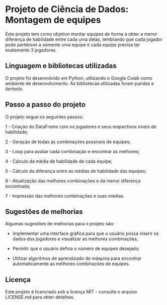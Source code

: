 # Projeto de Ciência de Dados: Montagem de equipes
Este projeto tem como objetivo montar equipes de forma a obter a menor diferença de habilidade entre cada uma delas, lembrando que cada jogador pode pertencer a somente uma equipe e cada equipe precisa ter exatamente 3 jogadores.
## Linguagem e bibliotecas utilizadas
O projeto foi desenvolvido em Python, utilizando o Google Colab como ambiente de desenvolvimento. As bibliotecas utilizadas foram pandas e itertools.

## Passo a passo do projeto
O projeto segue os seguintes passos:

1 - Criação do DataFrame com os jogadores e seus respectivos níveis de habilidade;

2 - Geração de todas as combinações possíveis de equipes;

3 - Loop para avaliar cada combinação e encontrar as melhores;

4 - Cálculo da média de habilidade de cada equipe;

5 - Cálculo da diferença entre as médias de habilidade das equipes;

6 - Atualização das melhores combinações e da menor diferença encontrada;

7 - Impressão das melhores combinações e suas médias.

## Sugestões de melhorias
Algumas sugestões de melhorias para o projeto são:

* Implementar uma interface gráfica para que o usuário possa inserir os dados dos jogadores e visualizar as melhores combinações;

* Permitir que o usuário defina o número de equipes desejado;
* Utilizar algoritmos de aprendizado de máquina para encontrar automaticamente as melhores combinações de equipes.

## Licença
Este projeto é licenciado sob a licença MIT - consulte o arquivo LICENSE.md para obter detalhes.
